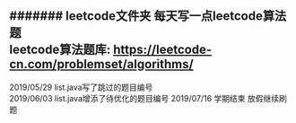####### leetcode文件夹
每天写一点leetcode算法题<br>
leetcode算法题库: https://leetcode-cn.com/problemset/algorithms/<br>
---
2019/05/29	list.java写了跳过的题目编号<br>
2019/06/03	list.java增添了待优化的题目编号
2019/07/16  学期结束 放假继续刷题
